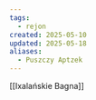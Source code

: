 ```yaml
---
tags:
  - rejon
created: 2025-05-10
updated: 2025-05-18
aliases:
  - Puszczy Aptzek
---
```

 [[Ixalańskie Bagna]]